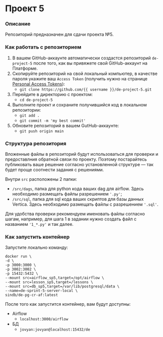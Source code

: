 # Проект 5

### Описание
Репозиторий предназначен для сдачи проекта №5.

### Как работать с репозиторием
1. В вашем GitHub-аккаунте автоматически создастся репозиторий `de-project-5` после того, как вы привяжете свой GitHub-аккаунт на Платформе.
2. Скопируйте репозиторий на свой локальный компьютер, в качестве пароля укажите ваш `Access Token` (получить нужно на странице [Personal Access Tokens](https://github.com/settings/tokens)):
	* `git clone https://github.com/{{ username }}/de-project-5.git`
3. Перейдите в директорию с проектом: 
	* `cd de-project-5`
4. Выполните проект и сохраните получившийся код в локальном репозитории:
	* `git add .`
	* `git commit -m 'my best commit'`
5. Обновите репозиторий в вашем GutHub-аккаунте:
	* `git push origin main`

### Структура репозитория
Вложенные файлы в репозиторий будут использоваться для проверки и предоставлния обратной связи по проекту. Поэтому постарайтесь публиковать ваше решение согласно установленной структуре — так будет проще соотнести задания с решениями.

Внутри `src` расположены 2 папки:
- `/src/dags`, папка для python кода ваших dag для airflow. Здесь необходимо размещать файлы разрешением `'.py'`;
- `/src/sql`, папка для sql кода ваших скриптов для базы данных Vertica. Здесь необходимо размещать файлы с разрешением `'.sql'`.

Для удобства проверки рекомендуем именовать файлы согласно шагам, например, для шага 1 в задании нужно создать файл с названием `'1_*.py'` и так далее.

### Как запустить контейнер
Запустите локально команду:
```
docker run \
-d \
-p 3000:3000 \
-p 3002:3002 \
-p 15432:5432 \
--mount src=airflow_sp5,target=/opt/airflow \
--mount src=lesson_sp5,target=/lessons \
--mount src=db_sp5,target=/var/lib/postgresql/data \
--name=de-sprint-5-server-local \
sindb/de-pg-cr-af:latest
```

После того как запустится контейнер, вам будут доступны:
- Airflow
	- `localhost:3000/airflow`
- БД
	- `jovyan:jovyan@localhost:15432/de`
